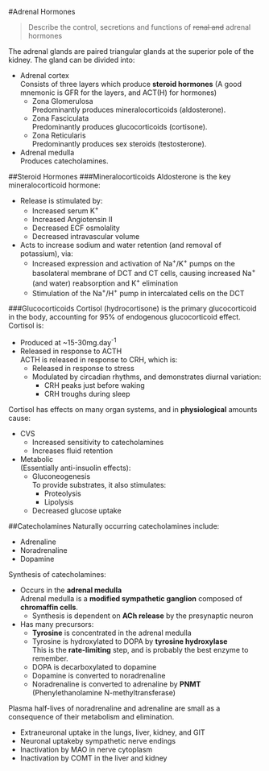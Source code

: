 #Adrenal Hormones
> Describe the control, secretions and functions of ~~renal and~~ adrenal hormones

The adrenal glands are paired triangular glands at the superior pole of the kidney. The gland can be divided into:
* Adrenal cortex  
Consists of three layers which produce **steroid hormones** (A good mnemonic is GFR for the layers, and ACT(H) for hormones)
    * Zona Glomerulosa  
    Predominantly produces mineralocorticoids (aldosterone).
    * Zona Fasciculata  
    Predominantly produces glucocorticoids (cortisone).
    * Zona Reticularis  
    Predominantly produces sex steroids (testosterone).
* Adrenal medulla  
Produces catecholamines.

##Steroid Hormones
###Mineralocorticoids
Aldosterone is the key mineralocorticoid hormone:
* Release is stimulated by:
    * Increased serum K<sup>+</sup>
    * Increased Angiotensin II
    * Decreased ECF osmolality
    * Decreased intravascular volume
* Acts to increase sodium and water retention (and removal of potassium), via:
    * Increased expression and activation of Na<sup>+</sup>/K<sup>+</sup> pumps on the basolateral membrane of DCT and CT cells, causing increased Na<sup>+</sup> (and water) reabsorption and K<sup>+</sup> elimination
    * Stimulation of the Na<sup>+</sup>/H<sup>+</sup> pump in intercalated cells on the DCT

###Glucocorticoids
Cortisol (hydrocortisone) is the primary glucocorticoid in the body, accounting for 95% of endogenous glucocorticoid effect. Cortisol is:
* Produced at ~15-30mg.day<sup>-1</sup>
* Released in response to ACTH  
ACTH is released in response to CRH, which is:
    * Released in response to stress
    * Modulated by circadian rhythms, and demonstrates diurnal variation:
        * CRH peaks just before waking
        * CRH troughs during sleep

Cortisol has effects on many organ systems, and in **physiological** amounts cause:
* CVS
    * Increased sensitivity to catecholamines
    * Increases fluid retention
* Metabolic  
(Essentially anti-insuolin effects):
    * Gluconeogenesis  
    To provide substrates, it also stimulates:
        * Proteolysis
        * Lipolysis
    * Decreased glucose uptake

##Catecholamines
Naturally occurring catecholamines include:
* Adrenaline
* Noradrenaline
* Dopamine

Synthesis of catecholamines:
* Occurs in the **adrenal medulla**  
Adrenal medulla is a **modified sympathetic ganglion** composed of **chromaffin cells**.
    * Synthesis is dependent on **ACh release** by the presynaptic neuron
* Has many precursors:
  * **Tyrosine** is concentrated in the adrenal medulla
  * Tyrosine is hydroxylated to DOPA by **tyrosine hydroxylase**  
  This is the **rate-limiting** step, and is probably the best enzyme to remember.
  * DOPA is decarboxylated to dopamine
  * Dopamine is converted to noradrenaline
  * Noradrenaline is converted to adrenaline by **PNMT** (Phenylethanolamine N-methyltransferase)

Plasma half-lives of noradrenaline and adrenaline are small as a consequence of their metabolism and elimination.

* Extraneuronal uptake in the lungs, liver, kidney, and GIT
* Neuronal uptakeby sympathetic nerve endings
* Inactivation by MAO in nerve cytoplasm
* Inactivation by COMT in the liver and kidney

